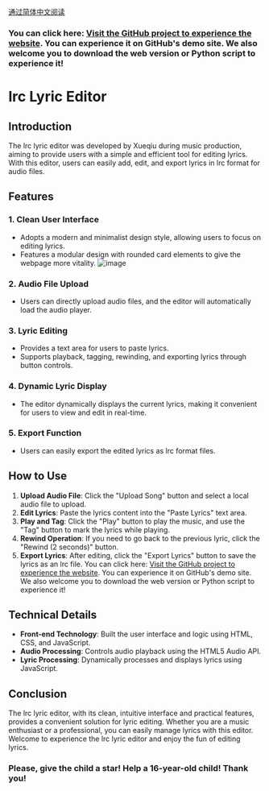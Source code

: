 <a href="https://github.com/wsxqyy/music_lyrics_production_to_tga/blob/main/README.md">通过简体中文阅读</a>
### You can click here: [Visit the GitHub project to experience the website](https://wsxqyy.github.io/music_lyrics_production_to_tga). You can experience it on GitHub's demo site. We also welcome you to download the web version or Python script to experience it!

# lrc Lyric Editor

## Introduction
The lrc lyric editor was developed by Xueqiu during music production, aiming to provide users with a simple and efficient tool for editing lyrics. With this editor, users can easily add, edit, and export lyrics in lrc format for audio files.

## Features

### 1. Clean User Interface
- Adopts a modern and minimalist design style, allowing users to focus on editing lyrics.
- Features a modular design with rounded card elements to give the webpage more vitality.
![image](https://github.com/user-attachments/assets/b9264d1b-b9a7-4919-ba23-5ff9746cfb36)


### 2. Audio File Upload
- Users can directly upload audio files, and the editor will automatically load the audio player.

### 3. Lyric Editing
- Provides a text area for users to paste lyrics.
- Supports playback, tagging, rewinding, and exporting lyrics through button controls.

### 4. Dynamic Lyric Display
- The editor dynamically displays the current lyrics, making it convenient for users to view and edit in real-time.

### 5. Export Function
- Users can easily export the edited lyrics as lrc format files.

## How to Use

1. **Upload Audio File**: Click the "Upload Song" button and select a local audio file to upload.
2. **Edit Lyrics**: Paste the lyrics content into the "Paste Lyrics" text area.
3. **Play and Tag**: Click the "Play" button to play the music, and use the "Tag" button to mark the lyrics while playing.
4. **Rewind Operation**: If you need to go back to the previous lyric, click the "Rewind (2 seconds)" button.
5. **Export Lyrics**: After editing, click the "Export Lyrics" button to save the lyrics as an lrc file.
You can click here: [Visit the GitHub project to experience the website](https://wsxqyy.github.io/music_lyrics_production_to_tga). You can experience it on GitHub's demo site. We also welcome you to download the web version or Python script to experience it!

## Technical Details

- **Front-end Technology**: Built the user interface and logic using HTML, CSS, and JavaScript.
- **Audio Processing**: Controls audio playback using the HTML5 Audio API.
- **Lyric Processing**: Dynamically processes and displays lyrics using JavaScript.

## Conclusion

The lrc lyric editor, with its clean, intuitive interface and practical features, provides a convenient solution for lyric editing. Whether you are a music enthusiast or a professional, you can easily manage lyrics with this editor. Welcome to experience the lrc lyric editor and enjoy the fun of editing lyrics.
### Please, give the child a star! Help a 16-year-old child! Thank you!
